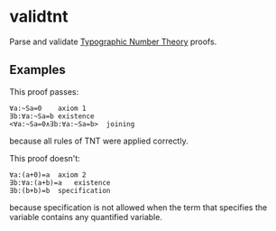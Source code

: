 # validtnt
Parse and validate [Typographic Number Theory](https://github.com/Kenny2github/language-tnt#summary-of-tnt) proofs.

## Examples
This proof passes:
```tnt
∀a:~Sa=0	axiom 1
∃b:∀a:~Sa=b	existence
<∀a:~Sa=0∧∃b:∀a:~Sa=b>	joining
```
because all rules of TNT were applied correctly.

This proof doesn't:
```tnt
∀a:(a+0)=a	axiom 2
∃b:∀a:(a+b)=a	existence
∃b:(b+b)=b	specification
```
because specification is not allowed when the term that specifies the variable contains any quantified variable.
